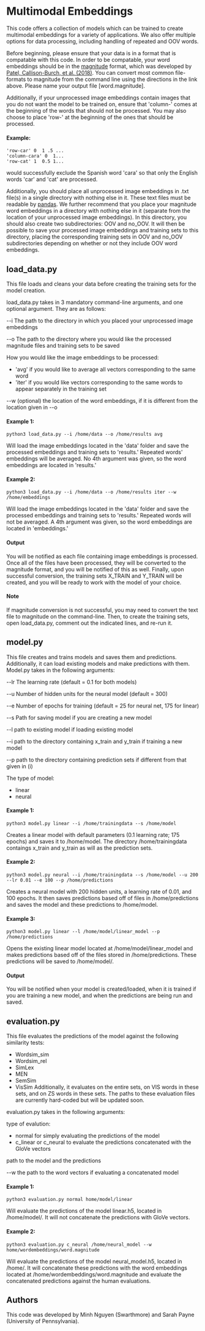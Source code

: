 # Multimodal Embeddings
This code offers a collection of models which can be trained to create multimodal embeddings for a variety of applications. We also offer multiple options for data processing, including handling of repeated and OOV words.

Before beginning, please ensure that your data is in a format that is compatable with this code. In order to be compatable, your word embeddings should be in the [magnitude](https://github.com/plasticityai/magnitude) format, which was developed by [Patel, Callison-Burch, et al. (2018)](https://www.cis.upenn.edu/~ccb/publications/magnitude-fast-efficient-vector-embeddings-in-python.pdf). You can convert most common file-formats to magnitude from the command line using the directions in the link above. Please name your output file [word.magnitude].

Additionally, if your unprocessed image embeddings contain images that you do not want the model to be trained on, ensure that 'column-' comes at the beginning of the words that should not be processed. You may also choose to place 'row-' at the beginning of the ones that should be processed. 

#### Example:
```
'row-car' 0  1 .5 ...
'column-cara' 0  1...
'row-cat' 1  0.5 1...
```
would successfully exclude the Spanish word 'cara' so that only the English words 'car' and 'cat' are processed. 

Additionally, you should place all unprocessed image embeddings in .txt file(s) in a single directory with nothing else in it. These text files must be readable by [pandas](https://pandas.pydata.org/pandas-docs/stable/reference/api/pandas.read_csv.html). We further recommend that you place your magnitude word embeddings in a directory with nothing else in it (separate from the location of your unprocessed image embeddings). In this directory, you should also create two subdirectories: OOV and no_OOV. It will then be possible to save your processed image embeddings and training sets to this directory, placing the corresponding training sets in OOV and no_OOV subdirectories depending on whether or not they include OOV word embeddings. 

## load_data.py
This file loads and cleans your data before creating the training sets for the model creation. 

load_data.py takes in 3 mandatory command-line arguments, and one optional argument. They are as follows: 

--i The path to the directory in which you placed your unprocessed image embeddings

--o The path to the directory where you would like the processed magnitude files and training sets to be saved

How you would like the image embeddings to be processed:
* 'avg' if you would like to average all vectors corresponding to the same word
* 'iter' if you would like vectors corresponding to the same words to appear separately in the training set

--w (optional) the location of the word embeddings, if it is different from the location given in --o

#### Example 1:
```
python3 load_data.py --i /home/data --o /home/results avg
```
Will load the image embeddings located in the 'data' folder and save the processed embeddings and training sets to 'results.' Repeated words' embeddings will be averaged. No 4th argument was given, so the word embeddings are located in 'results.'

#### Example 2: 

```
python3 load_data.py --i /home/data --o /home/results iter --w /home/embeddings
```
Will load the image embeddings located in the 'data' folder and save the processed embeddings and training sets to 'results.' Repeated words will not be averaged. A 4th argument was given, so the word embeddings are located in 'embeddings.'

#### Output
You will be notified as each file containing image embeddings is processed. Once all of the files have been processed, they will be converted to the magnitude format, and you will be notified of this as well. Finally, upon successful conversion, the training sets X_TRAIN and Y_TRAIN will be created, and you will be ready to work with the model of your choice.

#### Note
If magnitude conversion is not successful, you may need to convert the text file to magnitude on the command-line. Then, to create the training sets, open load_data.py, comment out the indicated lines, and re-run it. 

## model.py
This file creates and trains models and saves them and predictions. Additionally, it can load existing models and make predictions with them. Model.py takes in the following arguments:

--lr The learning rate (default = 0.1 for both models)

--u Number of hidden units for the neural model (default = 300)

--e Number of epochs for training (default = 25 for neural net, 175 for linear)

--s Path for saving model if you are creating a new model

--l path to existing model if loading existing model

--i path to the directory containing x_train and y_train if training a new model

--p path to the directory containing prediction sets if different from that given in (i)

The type of model:
* linear
* neural

#### Example 1:
```
python3 model.py linear --i /home/trainingdata --s /home/model
```
Creates a linear model with default parameters (0.1 learning rate; 175 epochs) and saves it to /home/model. The directory /home/trainingdata contaings x_train and y_train as will as the prediction sets.

#### Example 2:
```
python3 model.py neural --i /home/trainingdata --s /home/model --u 200 --lr 0.01 --e 100 --p /home/predictions
```
Creates a neural model with 200 hidden units, a learning rate of 0.01, and 100 epochs. It then saves predictions based off of files in /home/predictions and saves the model and these predictions to /home/model.

#### Example 3: 
```
python3 model.py linear --l /home/model/linear_model --p /home/predictions
```
Opens the existing linear model located at /home/model/linear_model and makes predictions based off of the files stored in /home/predictions. These predictions will be saved to /home/model/.

#### Output
You will be notified when your model is created/loaded, when it is trained if you are training a new model, and when the predictions are being run and saved. 


## evaluation.py
This file evaluates the predictions of the model against the following similarity tests: 
* Wordsim_sim
* Wordsim_rel
* SimLex
* MEN
* SemSim
* VisSim
Additionally, it evaluates on the entire sets, on VIS words in these sets, and on ZS words in these sets. The paths to these evaluation files are currently hard-coded but will be updated soon. 

evaluation.py takes in the following arguments:

type of evalution:
 * normal for simply evaluating the predictions of the model
 * c_linear or c_neural to evaluate the predictions concatenated with the GloVe vectors
 
path to the model and the predictions

--w the path to the word vectors if evaluating a concatenated model

#### Example 1:
```
python3 evaluation.py normal home/model/linear
```
Will evaluate the predictions of the model linear.h5, located in /home/model/. It will not concatenate the predictions with GloVe vectors.

#### Example 2: 
```
python3 evaluation.py c_neural /home/neural_model --w home/wordembeddings/word.magnitude
```
Will evaluate the predictions of the model neural_model.h5, located in /home/. It will concatenate these predictions with the word embeddings located at /home/wordembeddings/word.magnitude and evaluate the concatenated predictions against the human evaluations. 

## Authors
This code was developed by Minh Nguyen (Swarthmore) and Sarah Payne (University of Pennsylvania).
